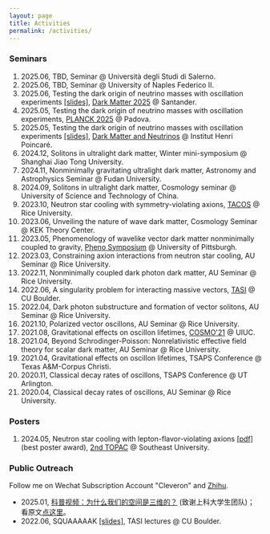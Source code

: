 ```yaml
---
layout: page
title: Activities
permalink: /activities/
---
```



### Seminars

1. 2025.06, TBD, Seminar @ Università degli Studi di Salerno.
1. 2025.06, TBD, Seminar @ University of Naples Federico II.
1. 2025.06, Testing the dark origin of neutrino masses with oscillation experiments [[slides]](/activities/2025-06-02-neutrino-mass.pdf), [Dark Matter 2025](https://indico.ifca.es/event/3234/) @ Santander.
1. 2025.05, Testing the dark origin of neutrino masses with oscillation experiments, [PLANCK 2025](https://indico.dfa.unipd.it/event/1200/) @ Padova.
1. 2025.05, Testing the dark origin of neutrino masses with oscillation experiments [[slides]](/activities/2025-05-16-neutrino-mass.pdf), [Dark Matter and Neutrinos](https://indico.math.cnrs.fr/event/12305) @ Institut Henri Poincaré.
1. 2024.12, Solitons in ultralight dark matter, Winter mini-symposium @ Shanghai Jiao Tong University.
2. 2024.11, Nonminimally gravitating ultralight dark matter, Astronomy and Astrophysics Seminar @ Fudan University.
2. 2024.09, Solitons in ultralight dark matter, Cosmology seminar @ University of Science and Technology of China.
1. 2023.10, Neutron star cooling with symmetry-violating axions, [TACOS](https://sites.google.com/view/texas-tacos/home) @ Rice University.
2. 2023.06, Unveiling the nature of wave dark matter, Cosmology Seminar @ KEK Theory Center.
3. 2023.05, Phenomenology of wavelike vector dark matter nonminimally coupled to gravity, [Pheno Symposium](https://www.pittpacc.pitt.edu/meetings/phenomenology-symposia) @ University of Pittsburgh.
4. 2023.03, Constraining axion interactions from neutron star cooling, AU Seminar @ Rice University.
5. 2022.11, Nonminimally coupled dark photon dark matter, AU Seminar @ Rice University.
6. 2022.06, A singularity problem for interacting massive vectors, [TASI](https://www.colorado.edu/physics/TASI/Program-Overview) @ CU Boulder.
7. 2022.04, Dark photon substructure and formation of vector solitons, AU Seminar @ Rice University.
8. 2021.10, Polarized vector oscillons, AU Seminar @ Rice University.
9. 2021.08, Gravitational effects on oscillon lifetimes, [COSMO'21](https://caps.ncsa.illinois.edu/conferences/cosmo21/) @ UIUC.
10. 2021.04, Beyond Schrodinger-Poisson: Nonrelativistic effective field theory for scalar dark matter, AU Seminar @ Rice University.
11. 2021.04, Gravitational effects on oscillon lifetimes, TSAPS Conference @ Texas A&M-Corpus Christi.
12. 2020.11, Classical decay rates of oscillons, TSAPS Conference @ UT Arlington.
13. 2020.04, Classical decay rates of oscillons, AU Seminar @ Rice University.

### Posters
1. 2024.05, Neutron star cooling with lepton-flavor-violating axions [[pdf]](/activities/2024-05-31-neutron-star-cooling.pdf) (best poster award), [2nd TOPAC](https://indico-tdli.sjtu.edu.cn/event/2116/) @ Southeast University.

### Public Outreach

Follow me on Wechat Subscription Account "Cleveron" and [Zhihu](https://www.zhihu.com/people/hongyisteinzhang).

- 2025.01, [科普视频：为什么我们的空间是三维的？](https://www.bilibili.com/video/BV16X6iYyEHS/) (致谢上科大学生团队)； 看原文[点这里](https://mp.weixin.qq.com/s/sDDQjzepyaf9qAtBqEdwUQ)。
- 2022.06, SQUAAAAAK [[slides]](/activities/2022-06-23-squaaaaak.pdf), TASI lectures @ CU Boulder.